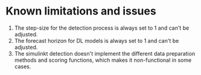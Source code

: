# Known limitations and issues

1. The step-size for the detection process is always set to 1 and can't be adjusted.
2. The forecast horizon for DL models is always set to 1 and can't be adjusted.
3. The simulinkt detection doesn't implement the different data preparation methods and scoring functions, which makes it non-functional in some cases.
